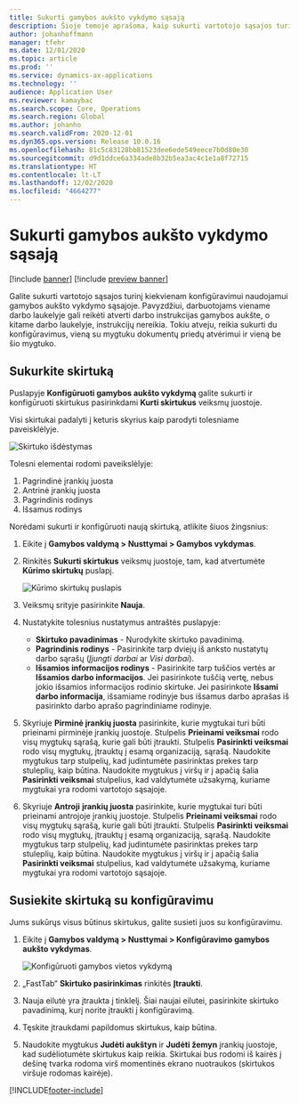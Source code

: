 ```yaml
---
title: Sukurti gamybos aukšto vykdymo sąsają
description: Šioje temoje aprašoma, kaip sukurti vartotojo sąsajos turinį kiekvienam konfigūravimui.
author: johanhoffmann
manager: tfehr
ms.date: 12/01/2020
ms.topic: article
ms.prod: ''
ms.service: dynamics-ax-applications
ms.technology: ''
audience: Application User
ms.reviewer: kamaybac
ms.search.scope: Core, Operations
ms.search.region: Global
ms.author: johanho
ms.search.validFrom: 2020-12-01
ms.dyn365.ops.version: Release 10.0.16
ms.openlocfilehash: 81c5c83128bb81523dee6ede549eece7b0d80e30
ms.sourcegitcommit: d9d1ddce6a334ade8b32b5ea3ac4c1e1a8f72715
ms.translationtype: HT
ms.contentlocale: lt-LT
ms.lasthandoff: 12/02/2020
ms.locfileid: "4664277"
---
```

# <a name="design-the-production-floor-execution-interface"></a>Sukurti gamybos aukšto vykdymo sąsają

[!include [banner](../includes/banner.md)]
[!include [preview banner](../includes/preview-banner.md)]

Galite sukurti vartotojo sąsajos turinį kiekvienam konfigūravimui naudojamui gamybos aukšto vykdymo sąsajoje. Pavyzdžiui, darbuotojams viename darbo laukelyje gali reikėti atverti darbo instrukcijas gamybos aukšte, o kitame darbo laukelyje, instrukcijų nereikia. Tokiu atveju, reikia sukurti du konfigūravimus, vieną su mygtuku dokumentų priedų atvėrimui ir vieną be šio mygtuko.

## <a name="design-a-tab"></a>Sukurkite skirtuką

Puslapyje **Konfigūruoti gamybos aukšto vykdymą** galite sukurti ir konfigūruoti skirtukus pasirinkdami **Kurti skirtukus** veiksmų juostoje.

Visi skirtukai padalyti į keturis skyrius kaip parodyti tolesniame paveisklėlyje.

![Skirtuko išdėstymas](media/pfe-tab-layout.png "Skirtuko išdėstymas")

Tolesni elementai rodomi paveikslėlyje:

1. Pagrindinė įrankių juosta
1. Antrinė įrankių juosta
1. Pagrindinis rodinys
1. Išsamus rodinys

Norėdami sukurti ir konfigūruoti naują skirtuką, atlikite šiuos žingsnius:

1. Eikite į **Gamybos valdymą &gt; Nusttymai &gt; Gamybos vykdymas**.

1. Rinkitės **Sukurti skirtukus** veiksmų juostoje, tam, kad atvertumėte **Kūrimo skirtukų** puslapį.

    ![Kūrimo skirtukų puslapis](media/pfe-design-tabs.png "Kūrimo skirtukų puslapis")

1. Veiksmų srityje pasirinkite **Nauja**.

1. Nustatykite tolesnius nustatymus antraštės puslapyje:

    - **Skirtuko pavadinimas** - Nurodykite skirtuko pavadinimą.
    - **Pagrindinis rodinys** - Pasirinkite tarp dviejų iš anksto nustatytų darbo sąrašų (*Įjungti darbai* ar *Visi darbai*).
    - **Išsamios informacijos rodinys** - Pasirinkite tarp tuščios vertės ar **Išsamios darbo informacijos**. Jei pasirinkote tuščią vertę, nebus jokio išsamios informacijos rodinio skirtuke. Jei pasirinkote **Išsami darbo informacija**, išsamiame rodinyje bus išsamus darbo aprašas iš pasirinkto darbo aprašo pagrindiniame rodinyje.

1. Skyriuje **Pirminė įrankių juosta** pasirinkite, kurie mygtukai turi būti prieinami pirminėje įrankių juostoje. Stulpelis **Prieinami veiksmai** rodo visų mygtukų sąrašą, kurie gali būti įtraukti. Stulpelis **Pasirinkti veiksmai** rodo visų mygtukų, įtrauktų į esamą organizaciją, sąrašą. Naudokite mygtukus tarp stulpelių, kad judintumėte pasirinktas prekes tarp stuleplių, kaip būtina. Naudokite mygtukus į viršų ir į apačią šalia **Pasirinkti veiksmai** stulpelius, kad valdytumėte užsakymą, kuriame mygtukai yra rodomi vartotojo sąsajoje.

1. Skyriuje **Antroji** **įrankių juosta** pasirinkite, kurie mygtukai turi būti prieinami antrojoje įrankių juostoje. Stulpelis **Prieinami veiksmai** rodo visų mygtukų sąrašą, kurie gali būti įtraukti. Stulpelis **Pasirinkti veiksmai** rodo visų mygtukų, įtrauktų į esamą organizaciją, sąrašą. Naudokite mygtukus tarp stulpelių, kad judintumėte pasirinktas prekes tarp stuleplių, kaip būtina. Naudokite mygtukus į viršų ir į apačią šalia **Pasirinkti veiksmai** stulpelius, kad valdytumėte užsakymą, kuriame mygtukai yra rodomi vartotojo sąsajoje.

## <a name="associate-a-tab-with-a-configuration"></a>Susiekite skirtuką su konfigūravimu

Jums sukūrųs visus būtinus skirtukus, galite susieti juos su konfigūravimu.

1. Eikite į **Gamybos valdymą &gt; Nusttymai &gt; Konfigūravimo gamybos aukšto vykdymas**.

    ![Konfigūruoti gamybos vietos vykdymą](media/pfe-config-prod-floor-execution.png "Konfigūruoti gamybos vietos vykdymą")

1. „FastTab“ **Skirtuko pasirinkimas** rinkitės **Įtraukti**.

1. Nauja eilutė yra įtraukta į tinklelį. Šiai naujai eilutei, pasirinkite skirtuko pavadinimą, kurį norite įtraukti į konfigūravimą.

1. Tęskite įtraukdami papildomus skirtukus, kaip būtina.

1. Naudokite mygtukus **Judėti aukštyn** ir **Judėti žemyn** įrankių juostoje, kad sudėliotumėte skirtukus kaip reikia. Skirtukai bus rodomi iš kairės į dešinę tvarka rodoma virš momentinės ekrano nuotraukos (skirtukos viršuje rodomas kairėje).


[!INCLUDE[footer-include](../../includes/footer-banner.md)]